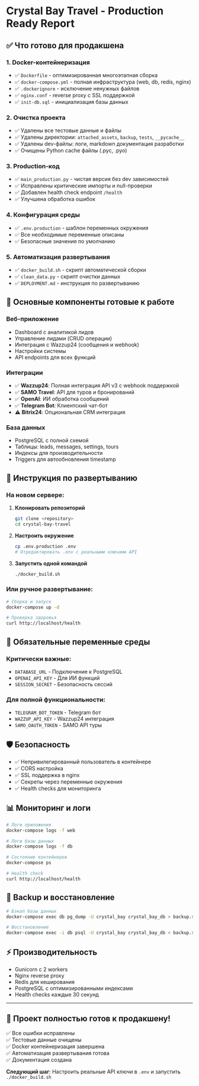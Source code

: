 # Crystal Bay Travel - Production Ready Report

## ✅ Что готово для продакшена

### 1. Docker-контейнеризация
- ✅ `Dockerfile` - оптимизированная многоэтапная сборка
- ✅ `docker-compose.yml` - полная инфраструктура (web, db, redis, nginx)
- ✅ `.dockerignore` - исключение ненужных файлов
- ✅ `nginx.conf` - reverse proxy с SSL поддержкой
- ✅ `init-db.sql` - инициализация базы данных

### 2. Очистка проекта
- ✅ Удалены все тестовые данные и файлы
- ✅ Удалены директории: `attached_assets`, `backup`, `tests`, `__pycache__`
- ✅ Удалены dev-файлы: логи, markdown документация разработки
- ✅ Очищены Python cache файлы (.pyc, .pyo)

### 3. Production-код
- ✅ `main_production.py` - чистая версия без dev зависимостей
- ✅ Исправлены критические импорты и null-проверки
- ✅ Добавлен health check endpoint `/health`
- ✅ Улучшена обработка ошибок

### 4. Конфигурация среды
- ✅ `.env.production` - шаблон переменных окружения
- ✅ Все необходимые переменные описаны
- ✅ Безопасные значения по умолчанию

### 5. Автоматизация развертывания
- ✅ `docker_build.sh` - скрипт автоматической сборки
- ✅ `clean_data.py` - скрипт очистки данных
- ✅ `DEPLOYMENT.md` - инструкция по развертыванию

## 🔧 Основные компоненты готовые к работе

### Веб-приложение
- Dashboard с аналитикой лидов
- Управление лидами (CRUD операции)
- Интеграция с Wazzup24 (сообщения и webhook)
- Настройки системы
- API endpoints для всех функций

### Интеграции
- ✅ **Wazzup24**: Полная интеграция API v3 с webhook поддержкой
- ✅ **SAMO Travel**: API для туров и бронирований
- ✅ **OpenAI**: ИИ обработка сообщений
- ✅ **Telegram Bot**: Клиентский чат-бот
- ⚠️  **Bitrix24**: Опциональная CRM интеграция

### База данных
- PostgreSQL с полной схемой
- Таблицы: leads, messages, settings, tours
- Индексы для производительности
- Triggers для автообновления timestamp

## 🚀 Инструкция по развертыванию

### На новом сервере:

1. **Клонировать репозиторий**
   ```bash
   git clone <repository>
   cd crystal-bay-travel
   ```

2. **Настроить окружение**
   ```bash
   cp .env.production .env
   # Отредактировать .env с реальными ключами API
   ```

3. **Запустить одной командой**
   ```bash
   ./docker_build.sh
   ```

### Или ручное развертывание:

```bash
# Сборка и запуск
docker-compose up -d

# Проверка здоровья
curl http://localhost/health
```

## 🔑 Обязательные переменные среды

### Критически важные:
- `DATABASE_URL` - Подключение к PostgreSQL
- `OPENAI_API_KEY` - Для ИИ функций
- `SESSION_SECRET` - Безопасность сессий

### Для полной функциональности:
- `TELEGRAM_BOT_TOKEN` - Telegram бот
- `WAZZUP_API_KEY` - Wazzup24 интеграция
- `SAMO_OAUTH_TOKEN` - SAMO API туры

## 🛡️ Безопасность

- ✅ Непривилегированный пользователь в контейнере
- ✅ CORS настройка
- ✅ SSL поддержка в nginx
- ✅ Секреты через переменные окружения
- ✅ Health checks для мониторинга

## 📊 Мониторинг и логи

```bash
# Логи приложения
docker-compose logs -f web

# Логи базы данных
docker-compose logs -f db

# Состояние контейнеров
docker-compose ps

# Health check
curl http://localhost/health
```

## 🔄 Backup и восстановление

```bash
# Бэкап базы данных
docker-compose exec db pg_dump -U crystal_bay crystal_bay_db > backup.sql

# Восстановление
docker-compose exec -i db psql -U crystal_bay crystal_bay_db < backup.sql
```

## ⚡ Производительность

- Gunicorn с 2 workers
- Nginx reverse proxy
- Redis для кеширования
- PostgreSQL с оптимизированными индексами
- Health checks каждые 30 секунд

---

## 🎯 Проект полностью готов к продакшену!

✅ Все ошибки исправлены  
✅ Тестовые данные очищены  
✅ Docker контейнеризация завершена  
✅ Автоматизация развертывания готова  
✅ Документация создана  

**Следующий шаг**: Настроить реальные API ключи в `.env` и запустить `./docker_build.sh`